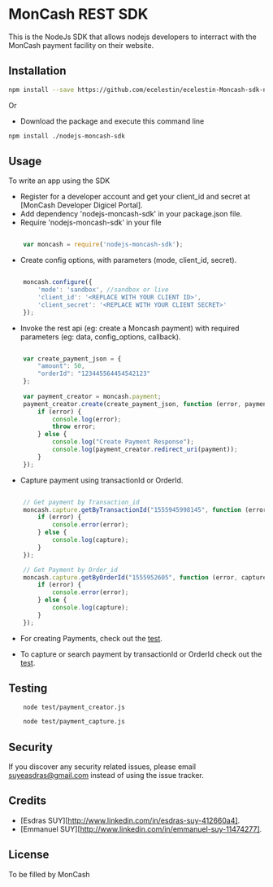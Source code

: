 # MonCash REST SDK

This is the NodeJs SDK that allows nodejs developers to interract with the MonCash payment facility on their website.

## Installation

```sh
npm install --save https://github.com/ecelestin/ecelestin-Moncash-sdk-nodejs
```
Or

* Download the package and execute this command line

```sh
npm install ./nodejs-moncash-sdk
```


## Usage
To write an app using the SDK

  * Register for a developer account and get your client_id and secret at [MonCash Developer Digicel Portal].
  * Add dependency 'nodejs-moncash-sdk' in your package.json file.
  * Require 'nodejs-moncash-sdk' in your file


```javascript

    var moncash = require('nodejs-moncash-sdk');
```

  * Create config options, with parameters (mode, client_id, secret).


```javascript

    moncash.configure({
        'mode': 'sandbox', //sandbox or live
        'client_id': '<REPLACE WITH YOUR CLIENT ID>',
        'client_secret': '<REPLACE WITH YOUR CLIENT SECRET>'
    });
```

  * Invoke the rest api (eg: create a Moncash payment) with required parameters (eg: data, config_options, callback).


```javascript 

    var create_payment_json = {
        "amount": 50,
        "orderId": "123445564454542123"
    };
    
    var payment_creator = moncash.payment;
    payment_creator.create(create_payment_json, function (error, payment) {
        if (error) {
            console.log(error);
            throw error;
        } else {
            console.log("Create Payment Response");
            console.log(payment_creator.redirect_uri(payment));
        }
    });
```

  * Capture payment using transactionId or OrderId.

```javascript 

    // Get payment by Transaction_id
    moncash.capture.getByTransactionId("1555945998145", function (error, capture) {
        if (error) {
            console.error(error);
        } else {
            console.log(capture);
        }
    });

    // Get Payment by Order_id
    moncash.capture.getByOrderId("1555952605", function (error, capture) {
        if (error) {
            console.error(error);
        } else {
            console.log(capture);
        }
    });
```

  * For creating Payments, check out the [test](/test/payment_creator.js).

  * To capture or search payment by transactionId or OrderId check out the [test](/test/payment_capture.js).

## Testing

```sh
    node test/payment_creator.js
```

```sh
    node test/payment_capture.js
```

## Security

If you discover any security related issues, please email suyeasdras@gmail.com instead of using the issue tracker.

## Credits

* [Esdras SUY][http://www.linkedin.com/in/esdras-suy-412660a4].
* [Emmanuel SUY][http://www.linkedin.com/in/emmanuel-suy-11474277].

## License

To be filled by MonCash
